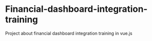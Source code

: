 # Financial-dashboard-integration-training
 Project about financial dashboard integration training in vue.js
